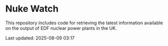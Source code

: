 # Nuke Watch

This repository includes code for retrieving the latest information available on the output of EDF nuclear power plants in the UK.

Last updated: 2025-08-09 03:17